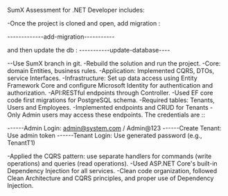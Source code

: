 SumX Assessment for .NET Developer includes: 


-Once the project is cloned and open, add migration :

-------------add-migration-----------

and then update the db : 
-----------update-database----

--Use SumX branch in git.
-Rebuild the solution and run the project. 
-Core: domain Entities, business rules.
-Application: Implemented CQRS, DTOs, service Interfaces.
-Infrastructure: Set up data access using Entity Framework Core and configure
    Microsoft Identity for authentication and authorization.
-API:RESTful endpoints through Controller.
-Used EF core code first migrations for PostgreSQL schema.
-Required tables: Tenants, Users and Employees.
-Implemented endpoints and CRUD for Tenants
-Only Admin users may access these endpoints. The credentials are :: 

------Admin Login: admin@system.com / Admin@123
------Create Tenant: Use admin token
------Tenant Login: Use generated password (e.g., TenantT1)

-Applied the CQRS pattern: use separate handlers for commands (write operations)
and queries (read operations).
-Used ASP.NET Core's built-in Dependency Injection for all services.
-Clean code organization, followed Clean Architecture and CQRS principles, and proper use of Dependency Injection.

